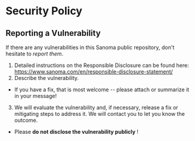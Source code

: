 # Security Policy

## Reporting a Vulnerability

If there are any vulnerabilities in this Sanoma public repository, don't hesitate to _report them_.

1. Detailed instructions on the Responsible Disclosure can be found here: https://www.sanoma.com/en/responsible-disclosure-statement/
2. Describe the vulnerability.

- If you have a fix, that is most welcome -- please attach or summarize it in your message!

3. We will evaluate the vulnerability and, if necessary, release a fix or mitigating steps to address it. 
   We will contact you to let you know the outcome.

- Please **do not disclose the vulnerability publicly** !
